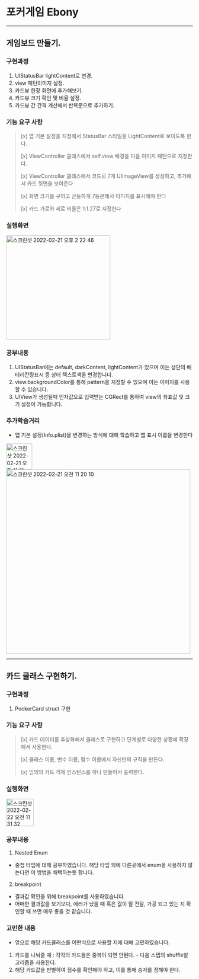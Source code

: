 # 포커게임 Ebony

----

## 게임보드 만들기.

### 구현과정
1. UIStatusBar lightContent로 변경.
2. view 패턴이미지 설정.
3. 카드뷰 한장 화면에 추가해보기.
4. 카드뷰 크기 확인 및 비율 설정.
5. 카드뷰 간 간격 계산해서 반복문으로 추가하기.

### 기능 요구 사항
> [x] 앱 기본 설정을 지정해서 StatusBar 스타일을 LightContent로 보이도록 한다.
>
> [x] ViewController 클래스에서 self.view 배경을 다음 이미지 패턴으로 지정한다. 
> 
> [x] ViewController 클래스에서 코드로 7개 UIImageView를 생성하고, 추가해서 카드 뒷면을 보여준다
>
> [x] 화면 크기를 구하고 균등하게 7등분해서 이미지를 표시해야 한다
> 
> [x] 카드 가로와 세로 비율은 1:1.27로 지정한다
> 

### 실행화면
<img width="281" alt="스크린샷 2022-02-21 오후 2 22 46" src="https://user-images.githubusercontent.com/62687919/154894266-6d3dc726-90f3-4afd-88f1-988e4a80547c.png">


### 공부내용
1. UIStatusBar에는 default, darkContent, lightContent가 있으며 이는 상단의 배터리잔량표시 등 상태 텍스트색을 변경합니다.
2. view.backgroundColor를 통해 pattern을 지정할 수 있으며 이는 이미지를 사용할 수 있습니다.
3. UIView가 생성될때 인자값으로 입력받는 CGRect를 통하여 view의 좌표값 및 크기 설정이 가능합니다.

### 추가학습거리
- 앱 기본 설정(Info.plist)을 변경하는 방식에 대해 학습하고 앱 표시 이름을 변경한다

<img width="70" alt="스크린샷 2022-02-21 오전 11 19 56" src="https://user-images.githubusercontent.com/62687919/154878469-c6e46dd8-c1cb-4ee3-8234-f4cfcb58544b.png">

<img width="497" alt="스크린샷 2022-02-21 오전 11 20 10" src="https://user-images.githubusercontent.com/62687919/154878487-fad5946e-2f33-4338-afec-9eb73d4bb3fe.png">


----

## 카드 클래스 구현하기.

### 구현과정

1. PockerCard struct 구현

### 기능 요구 사항
> [x] 카드 데이터를 추상화해서 클래스로 구현하고 단계별로 다양한 상황에 확장해서 사용한다.
>
> [x] 클래스 이름, 변수 이름, 함수 이름에서 자신만의 규칙을 만든다.
>
> [x] 임의의 카드 객체 인스턴스를 하나 만들어서 출력한다.
> 

### 실행화면
<img width="74" alt="스크린샷 2022-02-22 오전 11 31 32" src="https://user-images.githubusercontent.com/62687919/155052291-30a3f57c-bf82-42ef-ad37-d025e00fc635.png">

### 공부내용
1. Nested Enum
- 중첩 타입에 대해 공부하였습니다. 해당 타입 외에 다른곳에서 enum을 사용하지 않는다면 이 방법을 채택하는듯 합니다.

2. breakpoint
- 결과값 확인을 위해 breakpoint를 사용하였습니다.
- 어떠한 결과값을 보기보다, 에러가 났을 때 혹은 값이 잘 전달, 가공 되고 있는 지 확인할 때 쓰면 매우 좋을 것 같습니다.

### 고민한 내용
- 앞으로 해당 카드클래스를 어떤식으로 사용할 지에 대해 고민하였습니다.
1. 카드를 나눠줄 때 : 각각의 카드들은 중복이 되면 안된다. - 다음 스텝의 shuffle알고리즘을 사용한다.
2. 해당 카드값을 판별하여 점수를 확인해야 하고, 이를 통해 승자를 정해야 한다.

